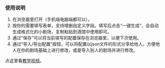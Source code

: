 ### 使用说明
1. 在浏览器里打开（手机端电脑端都可以）。
2. 按你的需要填写表单，支持增删自定义字段。填写后点击“一键生成”，会自动生成格式化的小剧场，复制粘贴到酒馆中使用即可。
3. 通过“保存”可以将当前填写的配置保存在浏览器里，以便下次使用。
4. 通过“导入/导出配置”按钮，可以将配置以json文件的形式分享给他人，方便他人在你的剧场基础上进行修改，或是导入别人的剧场并进行修改。

点这里看[教学视频](https://discord.com/channels/1291925535324110879/1421177491959316570/1430925459540934676)。
